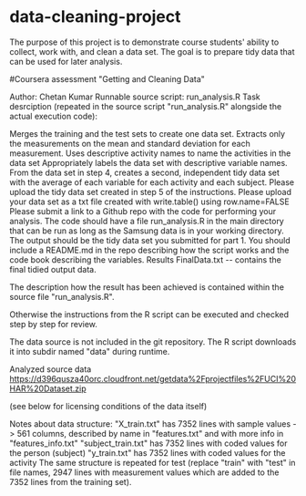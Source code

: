 # data-cleaning-project
The purpose of this project is to demonstrate course students' ability to collect, work with, and clean a data set. The goal is to prepare tidy data that can be used for later analysis.

#Coursera assessment "Getting and Cleaning Data"

Author: Chetan Kumar
Runnable source script: run_analysis.R
Task desrciption
(repeated in the source script "run_analysis.R" alongside the actual execution code):

Merges the training and the test sets to create one data set.
Extracts only the measurements on the mean and standard deviation for each measurement.
Uses descriptive activity names to name the activities in the data set
Appropriately labels the data set with descriptive variable names.
From the data set in step 4, creates a second, independent tidy data set with the average of each variable for each activity and each subject.
Please upload the tidy data set created in step 5 of the instructions. Please upload your data set as a txt file created with write.table() using row.name=FALSE
Please submit a link to a Github repo with the code for performing your analysis. The code should have a file run_analysis.R in the main directory that can be run as long as the Samsung data is in your working directory. The output should be the tidy data set you submitted for part 1. You should include a README.md in the repo describing how the script works and the code book describing the variables.
Results
FinalData.txt -- contains the final tidied output data.

The description how the result has been achieved is contained within the source file "run_analysis.R".


Otherwise the instructions from the R script can be executed and checked step by step for review.

The data source is not included in the git repository. The R script downloads it into subdir named "data" during runtime.

Analyzed source data
https://d396qusza40orc.cloudfront.net/getdata%2Fprojectfiles%2FUCI%20HAR%20Dataset.zip

(see below for licensing conditions of the data itself)

Notes about data structure:
"X_train.txt" has 7352 lines with sample values -> 561 columns, described by name in "features.txt" and with more info in "features_info.txt"
"subject_train.txt" has 7352 lines with coded values for the person (subject)
"y_train.txt" has 7352 lines with coded values for the activity
The same structure is repeated for test (replace "train" with "test" in file names, 2947 lines with measurement values which are added to the 7352 lines from the training set).
